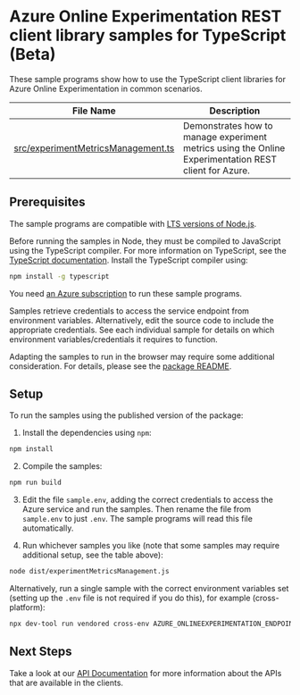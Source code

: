 # Azure Online Experimentation REST client library samples for TypeScript (Beta)

These sample programs show how to use the TypeScript client libraries for Azure Online Experimentation in common scenarios.

| **File Name**                                                 | **Description**                                                                                      |
| ------------------------------------------------------------- | ---------------------------------------------------------------------------------------------------- |
| [src/experimentMetricsManagement.ts][experimentMetricsManagement] | Demonstrates how to manage experiment metrics using the Online Experimentation REST client for Azure. |

## Prerequisites

The sample programs are compatible with [LTS versions of Node.js](https://github.com/nodejs/release#release-schedule).

Before running the samples in Node, they must be compiled to JavaScript using the TypeScript compiler. For more information on TypeScript, see the [TypeScript documentation][typescript]. Install the TypeScript compiler using:

```bash
npm install -g typescript
```

You need [an Azure subscription][freesub] to run these sample programs.

Samples retrieve credentials to access the service endpoint from environment variables. Alternatively, edit the source code to include the appropriate credentials. See each individual sample for details on which environment variables/credentials it requires to function.

Adapting the samples to run in the browser may require some additional consideration. For details, please see the [package README][package].

## Setup

To run the samples using the published version of the package:

1. Install the dependencies using `npm`:

```bash
npm install
```

2. Compile the samples:

```bash
npm run build
```

3. Edit the file `sample.env`, adding the correct credentials to access the Azure service and run the samples. Then rename the file from `sample.env` to just `.env`. The sample programs will read this file automatically.

4. Run whichever samples you like (note that some samples may require additional setup, see the table above):

```bash
node dist/experimentMetricsManagement.js
```

Alternatively, run a single sample with the correct environment variables set (setting up the `.env` file is not required if you do this), for example (cross-platform):

```bash
npx dev-tool run vendored cross-env AZURE_ONLINEEXPERIMENTATION_ENDPOINT="<azure onlineexperimentation endpoint>" node dist/experimentMetricsManagement.js
```

## Next Steps

Take a look at our [API Documentation][apiref] for more information about the APIs that are available in the clients.

[experimentmetricsmanagement]: https://github.com/Azure/azure-sdk-for-js/blob/main/sdk/onlineexperimentation/analytics-onlineexperimentation-rest/samples/v1-beta/typescript/src/experimentMetricsManagement.ts
[apiref]: the-link-to-your-service-on-learn.microsoft.com
[freesub]: https://azure.microsoft.com/free/
[package]: https://github.com/Azure/azure-sdk-for-js/tree/main/sdk/onlineexperimentation/analytics-onlineexperimentation-rest/README.md
[typescript]: https://www.typescriptlang.org/docs/home.html
